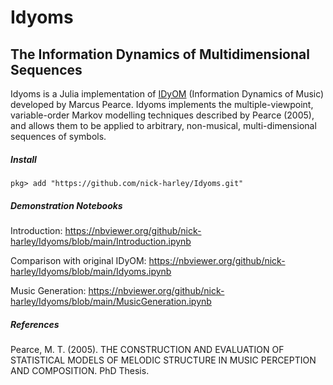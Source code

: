 # Idyoms
## The Information Dynamics of Multidimensional Sequences

Idyoms is a Julia implementation of [IDyOM](https://github.com/mtpearce/idyom) (Information Dynamics of Music) developed by Marcus Pearce. Idyoms implements the multiple-viewpoint, variable-order Markov modelling techniques described by Pearce (2005), and allows them to be applied to arbitrary, non-musical, multi-dimensional sequences of symbols.

##### Install

`pkg> add "https://github.com/nick-harley/Idyoms.git"`

##### Demonstration Notebooks

Introduction: <https://nbviewer.org/github/nick-harley/Idyoms/blob/main/Introduction.ipynb>

Comparison with original IDyOM: <https://nbviewer.org/github/nick-harley/Idyoms/blob/main/Idyoms.ipynb>

Music Generation: <https://nbviewer.org/github/nick-harley/Idyoms/blob/main/MusicGeneration.ipynb>

##### References

Pearce, M. T. (2005). THE CONSTRUCTION AND EVALUATION OF STATISTICAL MODELS OF MELODIC STRUCTURE IN MUSIC PERCEPTION AND COMPOSITION. PhD Thesis.
